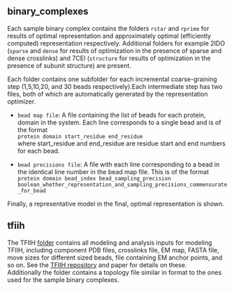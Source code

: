 ## binary_complexes
Each sample binary complex contains the folders `rstar` and `rprime` for results of optimal representation and approximately 
optimal (efficiently computed) representation respectively. Additional folders for example 2IDO (`sparse` and `dense` for results of optimization in the 
presence of sparse and dense crosslinks) and 7CEI (`structure` for results of optimization in the 
presence of subunit structure) are present.

Each folder contains one subfolder for each incremental coarse-graining step (1,5,10,20, and 30 beads respectively).Each intermediate step has 
two files, both of which are automatically generated by the representation optimizer.

- `bead map file`: A file containing the list of beads for each protein, domain in the system. Each line corresponds to a single bead and is of the format \
`protein domain start_residue end_residue` \
where start_residue and end_residue are residue start and end numbers for each bead. 

- `bead precisions file`: A file with each line corresponding to a bead in the identical line number in the bead map file. This is of the format\
`protein domain bead_index bead_sampling_precision boolean_whether_representation_and_sampling_precisions_commensurate_for_bead`

Finally, a representative model in the final, optimal representation is shown. 

## tfiih
The TFIIH [folder](tfiih/) contains all modeling and analysis inputs for modeling TFIIH, including component PDB files, crosslinks file, EM map, FASTA file, move sizes for different sized beads, file containing EM anchor points, and so on. See the [TFIIH repository](https://salilab.org/tfiih) and paper for details on these.\
Additionally the folder contains a topology file similar in format to the ones used for the sample binary complexes. 
